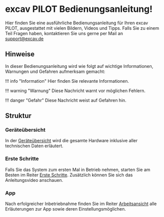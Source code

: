 # excav PILOT Bedienungsanleitung!
Hier finden Sie eine ausführliche Bedienungsanleitung für Ihren excav PILOT, ausgestattet mit vielen Bildern, Videos und Tipps. Falls Sie zu einem Teil Fragen haben, kontaktieren Sie uns gerne per Mail an [support@excav.de](mailto:kontakt@excav.de)

## Hinweise
In dieser Bedienungsanleitung wird wie folgt auf wichtige Informationen, Warnungen und Gefahren aufmerksam gemacht:

!!! info "Information"
    Hier finden Sie relevante Informationen.

!!! warning "Warnung"
    Diese Nachricht warnt vor möglichen Fehlern.

!!! danger "Gefahr"
    Diese Nachricht weist auf Gefahren hin.

## Struktur

### Geräteübersicht

In der [Geräteübersicht](https://docs.excav.de/uebersicht/) wird die gesamte Hardware inklusive aller technischen Daten erläutert.

### Erste Schritte

Falls Sie das System zum ersten Mal in Betrieb nehmen, starten Sie am Besten im Reiter [Erste Schritte](https://docs.excav.de/erste_schritte/aufbauen/). Zusätzlich können Sie sich das Anleitungsvideo anschauen.

### App

Nach erfolgreicher Inbetriebnahme finden Sie im Reiter [Arbeitsansicht](https://docs.excav.de/app/arbeitsansicht/) alle Erläuterungen zur App sowie deren Einstellungsmöglichen.



